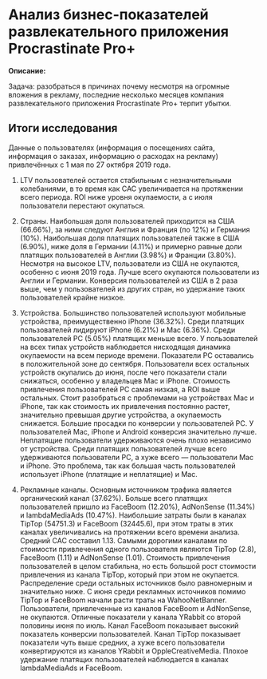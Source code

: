 # Анализ бизнес-показателей развлекательного приложения Procrastinate Pro+

**Описание:**

Задача: разобраться в причинах почему несмотря на огромные вложения в рекламу, последние несколько месяцев компания развлекательного приложения Procrastinate Pro+ терпит убытки.

## Итоги исследования

Данные о пользователях (информация о посещениях сайта, информация о заказах, информацию о расходах на рекламу) привлечённых с 1 мая по 27 октября 2019 года.

1. LTV пользователей остается стабильным с незначительными колебаниями, в то время как CAC увеличивается на протяжении всего периода. ROI ниже уровня окупаемости, а с июля пользователи перестают окупаться.

2. Страны. Наибольшая доля пользователей приходится на США (66.66%), за ними следуют Англия и Франция (по 12%) и Германия (10%). Наибольшая доля платящих пользователей также в США (6.90%), ниже доля в Германии (4.11%) и примерно равные доли платящих пользователей в Англии (3.98%) и Франции (3.80%).
Несмотря на высокое LTV, пользователи из США не окупаются, особенно с июня 2019 года. Лучше всего окупаются пользователи из Англии и Германии. Конверсия пользователей из США в 2 раза выше, чем у пользователей из других стран, но удержание таких пользователей крайне низкое.


3. Устройства. Большинство пользователей используют мобильные устройства, преимущественно iPhone (36.32%). Среди платящих пользователей лидируют iPhone (6.21%) и Mac (6.36%). Среди пользователей PC (5.05%) платящих меньше всего.
У пользователей на всех типах устройств наблюдается нисходящая динамика окупаемости на всем периоде времени. Показатели PC оставались в положительной зоне до сентября. Пользователи всех остальных устройств окупались до июня, после чего показатели стали снижаться, особенно у владельцев Mac и iPhone.
Стоимость привлечения пользователей PC самая низкая, а ROI выше остальных. Стоит разобраться с проблемами на устройствах Mac и iPhone, так как стоимость их привлечения постоянно растет, значительно превышая другие устройства, а окупаемость снижается. Большие просадки по конверсии у пользователей PC. У пользователей Mac, iPhone и Android конверсия значительно лучше. Неплатящие пользователи удерживаются очень плохо независимо от устройства. Среди платящих пользователей лучше всего удерживаются пользователи PC, а хуже всего — пользователи Mac и iPhone. Это проблема, так как большая часть пользователей использует iPhone (платящие и неплатящие) и Mac.



4. Рекламные каналы. Основным источником трафика является органический канал (37.62%). Больше всего платящих пользователей пришло из FaceBoom (12.20%), AdNonSense (11.34%) и lambdaMediaAds (10.47%).
   Наибольшие затраты были в каналах TipTop (54751.3) и FaceBoom (32445.6), при этом траты в этих каналах увеличивались на протяжении всего времени анализа. Средний CAC составил 1.13.
   Самыми дорогими каналами по стоимости привлечения одного пользователя являются TipTop (2.8), FaceBoom (1.11) и AdNonSense (1.01). Стоимость привлечения пользователей в целом стабильна, но есть большой рост стоимости привлечения из канала TipTop, который при этом не окупается. Распределение среди остальных источников было равномерным и значительно ниже. С июня среди рекламных источников помимо TipTop и FaceBoom начали расти траты на WahooNetBanner.
   Пользователи, привлеченные из каналов FaceBoom и AdNonSense, не окупаются. Отличные показатели у канала YRabbit со второй половины июня по июль. Канал FaceBoom показывает высокий показатель конверсии пользователей. Канал TipTop показывает показатели чуть выше средних, а хуже всего пользователи конвертируются из каналов YRabbit и OppleCreativeMedia. Плохое удержание платящих пользователей наблюдается в каналах lambdaMediaAds и FaceBoom.
